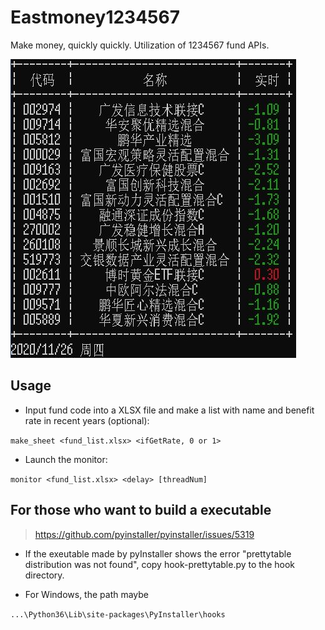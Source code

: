 # Eastmoney1234567

Make money, quickly quickly. Utilization of 1234567 fund APIs.

![Monitor](./monitor.JPG)

## Usage

 - Input fund code into a XLSX file and make a list with name and benefit rate in recent years (optional):

 `make_sheet <fund_list.xlsx> <ifGetRate, 0 or 1>`

 - Launch the monitor:

 `monitor <fund_list.xlsx> <delay> [threadNum]`


## For those who want to build a executable

> https://github.com/pyinstaller/pyinstaller/issues/5319

 - If the exeutable made by pyInstaller shows the error "prettytable distribution was not found", copy hook-prettytable.py to the hook directory.

 - For Windows, the path maybe

 `...\Python36\Lib\site-packages\PyInstaller\hooks`